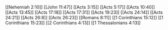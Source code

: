 [[Nehemiah 2:10]]
[[John 11:47]]
[[Acts 3:15]]
[[Acts 5:17]]
[[Acts 10:40]]
[[Acts 13:45]]
[[Acts 17:18]]
[[Acts 17:31]]
[[Acts 19:23]]
[[Acts 24:14]]
[[Acts 24:21]]
[[Acts 26:8]]
[[Acts 26:23]]
[[Romans 8:11]]
[[1 Corinthians 15:12]]
[[1 Corinthians 15:23]]
[[2 Corinthians 4:13]]
[[1 Thessalonians 4:13]]
